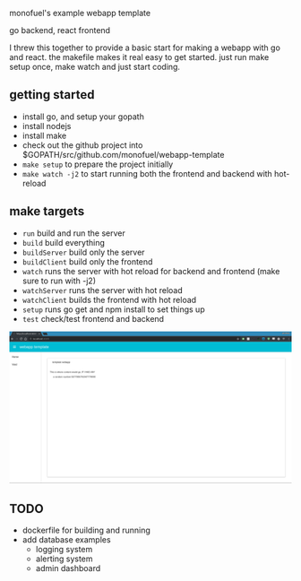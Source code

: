monofuel's example webapp template

go backend, react frontend

I threw this together to provide a basic start for making a webapp with go and react.
the makefile makes it real easy to get started.
just run make setup once, make watch and just start coding.

## getting started
- install go, and setup your gopath
- install nodejs
- install make
- check out the github project into $GOPATH/src/github.com/monofuel/webapp-template
- `make setup` to prepare the project initially
- `make watch -j2` to start running both the frontend and backend with hot-reload

## make targets
- `run` build and run the server
- `build` build everything
- `buildServer` build only the server
- `buildClient` build only the frontend
- `watch` runs the server with hot reload for backend and frontend (make sure to run with -j2)
- `watchServer` runs the server with hot reload
- `watchClient` builds the frontend with hot reload
- `setup` runs go get and npm install to set things up
- `test` check/test frontend and backend

![alt text](screenshots/index.png "screenshots rock")

## TODO
- dockerfile for building and running
- add database examples
	- logging system
	- alerting system
	- admin dashboard
